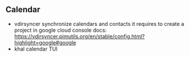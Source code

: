 ## Calendar

* vdirsyncer
  synchronize calendars and contacts
  it requires to create a project in google cloud console
  docs: https://vdirsyncer.pimutils.org/en/stable/config.html?highlight=google#google
* khal
  calendar TUI


